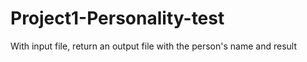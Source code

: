# Project1-Personality-test
With input file, return an output file with the person's name and result
